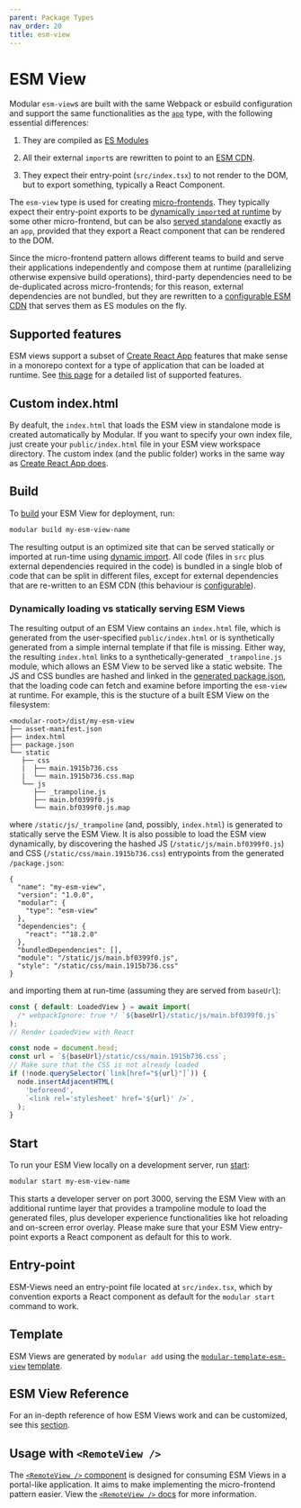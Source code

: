 ```yaml
---
parent: Package Types
nav_order: 20
title: esm-view
---
```


# ESM View

Modular `esm-view`s are built with the same Webpack or esbuild configuration and
support the same functionalities as the [`app`](./app.md) type, with the
following essential differences:

1. They are compiled as
   [ES Modules](https://developer.mozilla.org/en-US/docs/Web/JavaScript/Guide/Modules)

1. All their external `import`s are rewritten to point to an
   [ESM CDN](../esm-views/esm-cdn.md).

1. They expect their entry-point (`src/index.tsx`) to not render to the DOM, but
   to export something, typically a React Component.

The `esm-view` type is used for creating
[micro-frontends](../concepts/microfrontends.md). They typically expect their
entry-point exports to be
[dynamically `import`ed at runtime](https://developer.mozilla.org/en-US/docs/Web/JavaScript/Reference/Operators/import)
by some other micro-frontend, but can be also
[served standalone](../esm-views/how-to-build.md) exactly as an `app`, provided
that they export a React component that can be rendered to the DOM.

Since the micro-frontend pattern allows different teams to build and serve their
applications independently and compose them at runtime (parallelizing otherwise
expensive build operations), third-party dependencies need to be de-duplicated
across micro-frontends; for this reason, external dependencies are not bundled,
but they are rewritten to a [configurable ESM CDN](../esm-views/esm-cdn.md) that
serves them as ES modules on the fly.

## Supported features

ESM views support a subset of [Create React App](https://create-react-app.dev/)
features that make sense in a monorepo context for a type of application that
can be loaded at runtime. See [this page](../concepts/supported-cra.md) for a
detailed list of supported features.

## Custom index.html

By deafult, the `index.html` that loads the ESM view in standalone mode is
created automatically by Modular. If you want to specify your own index file,
just create your `public/index.html` file in your ESM view workspace directory.
The custom index (and the public folder) works in the same way as
[Create React App does](https://create-react-app.dev/docs/using-the-public-folder/#adding-assets-outside-of-the-module-system).

## Build

To [build](../commands/build.md) your ESM View for deployment, run:

```bash
modular build my-esm-view-name
```

The resulting output is an optimized site that can be served statically or
imported at run-time using
[dynamic import](https://developer.mozilla.org/en-US/docs/Web/JavaScript/Reference/Operators/import).
All code (files in `src` plus external dependencies required in the code) is
bundled in a single blob of code that can be split in different files, except
for external dependencies that are re-written to an ESM CDN (this behaviour is
[configurable](../configuration.md)).

### Dynamically loading vs statically serving ESM Views

The resulting output of an ESM View contains an `index.html` file, which is
generated from the user-specified `public/index.html` or is synthetically
generated from a simple internal template if that file is missing. Either way,
the resulting `index.html` links to a synthetically-generated `_trampoline.js`
module, which allows an ESM View to be served like a static website. The JS and
CSS bundles are hashed and linked in the
[generated package.json](../esm-views/output-package-manifest.md), that the
loading code can fetch and examine before importing the `esm-view` at runtime.
For example, this is the stucture of a built ESM View on the filesystem:

```
<modular-root>/dist/my-esm-view
├── asset-manifest.json
├── index.html
├── package.json
└── static
   ├── css
   |  ├── main.1915b736.css
   |  └── main.1915b736.css.map
   └── js
      ├── _trampoline.js
      ├── main.bf0399f0.js
      └── main.bf0399f0.js.map
```

where `/static/js/_trampoline` (and, possibly, `index.html`) is generated to
statically serve the ESM View. It is also possible to load the ESM view
dynamically, by discovering the hashed JS (`/static/js/main.bf0399f0.js`) and
CSS (`/static/css/main.1915b736.css`) entrypoints from the generated
`/package.json`:

```
{
  "name": "my-esm-view",
  "version": "1.0.0",
  "modular": {
    "type": "esm-view"
  },
  "dependencies": {
    "react": "^18.2.0"
  },
  "bundledDependencies": [],
  "module": "/static/js/main.bf0399f0.js",
  "style": "/static/css/main.1915b736.css"
}
```

and importing them at run-time (assuming they are served from `baseUrl`):

```js
const { default: LoadedView } = await import(
  /* webpackIgnore: true */ `${baseUrl}/static/js/main.bf0399f0.js`
);
// Render LoadedView with React
```

```js
const node = document.head;
const url = `${baseUrl}/static/css/main.1915b736.css`;
// Make sure that the CSS is not already loaded
if (!node.querySelector(`link[href="${url}"]`)) {
  node.insertAdjacentHTML(
    'beforeend',
    `<link rel='stylesheet' href='${url}' />`,
  );
}
```

## Start

To run your ESM View locally on a development server, run
[start](../commands/start.md):

```bash
modular start my-esm-view-name
```

This starts a developer server on port 3000, serving the ESM View with an
additional runtime layer that provides a trampoline module to load the generated
files, plus developer experience functionalities like hot reloading and
on-screen error overlay. Please make sure that your ESM View entry-point exports
a React component as default for this to work.

## Entry-point

ESM-Views need an entry-point file located at `src/index.tsx`, which by
convention exports a React component as default for the `modular start` command
to work.

## Template

ESM Views are generated by `modular add` using the
[`modular-template-esm-view`](https://github.com/jpmorganchase/modular/tree/main/packages/modular-template-esm-view)
[template](./template.md).

## ESM View Reference

For an in-depth reference of how ESM Views work and can be customized, see this
[section](../esm-views).

## Usage with `<RemoteView />`

The [`<RemoteView />` component](../components/remote-view.md) is designed for
consuming ESM Views in a portal-like application. It aims to make implementing
the micro-frontend pattern easier. View the
[`<RemoteView />` docs](../components/remote-view.md) for more information.
